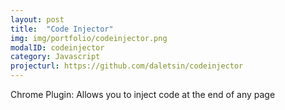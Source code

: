 ```yaml
---
layout: post
title:  "Code Injector"
img: img/portfolio/codeinjector.png
modalID: codeinjector
category: Javascript
projecturl: https://github.com/daletsin/codeinjector
---
```



Chrome Plugin: Allows you to inject code at the end of any page